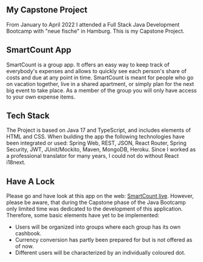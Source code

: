 ## My Capstone Project

From January to April 2022 I attended a Full Stack Java Development Bootcamp with "neue fische" in Hamburg. This is my Capstone Project.

## SmartCount App
SmartCount is a group app. It offers an easy way to keep track of everybody's expenses and allows to quickly see each person's share of costs and due at any point in time. SmartCount is meant for people who go on vacation together, live in a shared apartment, or simply plan for the next big event to take place. As a member of the group you will only have access to your own expense items.

## Tech Stack
The Project is based on Java 17 and TypeScript, and includes elements of HTML and CSS. When building the app the following technologies have been integrated or used: Spring Web, REST, JSON, React Router, Spring Security, JWT, JUnit/Mockito, Maven, MongoDB, Heroku. Since I worked as a professional translator for many years, I could not do without React i18next.

## Have A Lock
Please go and have look at this app on the web: 
[SmartCount live](https://capstone-smartcount.herokuapp.com/). 
However, please be aware, that during the Capstone phase of the Java Bootcamp only limited time was dedicated to the development of this application. Therefore, some basic elements have yet to be implemented:
- Users will be organized into groups where each group has its own cashbook.
- Currency conversion has partly been prepared for but is not offered as of now.
- Different users will be characterized by an individually coloured dot. 

